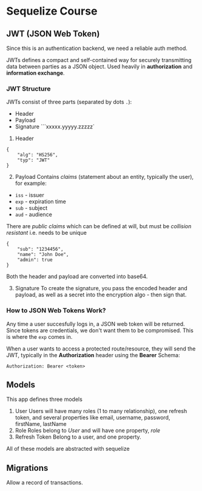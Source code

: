 # Sequelize Course

## JWT (JSON Web Token)
Since this is an authentication backend, we need a reliable auth method. 

JWTs defines a compact and self-contained way for securely transmitting data between parties as a JSON object. Used heavily in **authorization** and **information exchange**. 

### JWT Structure
JWTs consist of three parts (separated by dots `.`):
- Header
- Payload
- Signature
```xxxxx.yyyyy.zzzzz`

1. Header
```
{
    "alg": "HS256",
    "typ": "JWT"
}
```
2. Payload
Contains _claims_ (statement about an entity, typically the user), for example:
- `iss` - issuer
- `exp` - expiration time
- `sub` - subject
- `aud` - audience

There are _public claims_ which can be defined at will, but must be _collision resistant_ i.e. needs to be unique

```
{
    "sub": "1234456",
    "name": "John Doe",
    "admin": true
}
```

Both the header and payload are converted into base64. 

3. Signature
To create the signature, you pass the encoded header and payload, as well as a secret into the encryption algo - then sign that. 

### How to JSON Web Tokens Work?
Any time a user succesfully logs in, a JSON web token will be returned. Since tokens are credentials, we don't want them to be compromised. This is where the `exp` comes in. 

When a user wants to access a protected route/resource, they will send the JWT, typically in the **Authorization** header using the **Bearer** Schema:
```
Authorization: Bearer <token>
```

## Models
This app defines three models 
1. User
Users will have many roles (1 to many relationship), one refresh token, and several properties like email, username, password, firstName, lastName
2. Role
Roles belong to _User_ and will have one property, _role_
3. Refresh Token
Belong to a user, and one property. 

All of these models are abstracted with sequelize


## Migrations
Allow a record of transactions. 

